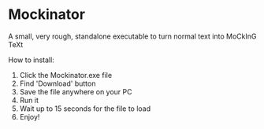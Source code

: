 # Mockinator
A small, very rough, standalone executable to turn normal text into MoCkInG TeXt

How to install:
1. Click the Mockinator.exe file 
2. Find 'Download' button
3. Save the file anywhere on your PC
4. Run it
5. Wait up to 15 seconds for the file to load
6. Enjoy!
